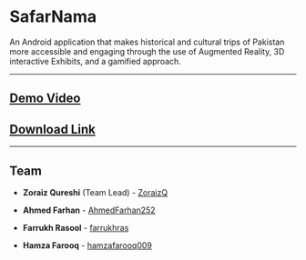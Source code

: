 # SafarNama

An Android application that makes historical and cultural trips of Pakistan more accessible and engaging through the use of Augmented Reality, 3D interactive Exhibits, and a gamified approach.

---

## [Demo Video](https://streamable.com/pj45nz)
## [Download Link](https://github.com/AhmedFarhan252/SafarNama/releases)
---

## Team

- **Zoraiz Qureshi** (Team Lead) - [ZoraizQ](https://github.com/ZoraizQ)
- **Ahmed Farhan** - [AhmedFarhan252](https://github.com/AhmedFarhan252)

- **Farrukh Rasool** - [farrukhras](https://github.com/farrukhras)
- **Hamza Farooq** - [hamzafarooq009](https://github.com/hamzafarooq009)
